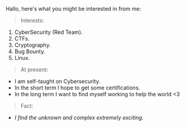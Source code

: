 Hallo, here's what you might be interested in from me:

>Interests:
 1. CyberSecurity (Red Team).
 2. CTFs.
 3. Cryptography.
 4. Bug Bounty.
 5. Linux.
>At present:
 - I am self-taught on Cybersecurity. 
 - In the short term I hope to get some certifications.
 - In the long term I want to find myself working to help the world <3
>Fact: 
- *I find the unknown and complex extremely exciting.*
